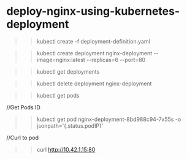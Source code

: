 # deploy-nginx-using-kubernetes-deployment


>> kubectl create -f deployment-definition.yaml

>> kubectl create deployment nginx-deployment --image=nginx:latest --replicas=6 --port=80

>> kubectl get deployments

>> kubectl delete deployment nginx-deployment

>>kubectl get pods

//Get Pods ID
>> kubectl get pod nginx-deployment-8bd988c94-7x55s -o jsonpath='{.status.podIP}'

//Curl to pod
>> curl http://10.42.1.15:80